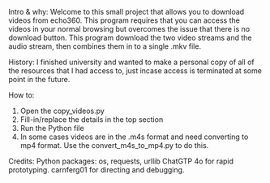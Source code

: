 
Intro & why:
Welcome to this small project that allows you to download videos from echo360.
This program requires that you can access the videos in your normal browsing but overcomes the issue that there is no download button.
This program download the two video streams and the audio stream, then combines them in to a single .mkv file.

History:
I finished university and wanted to make a personal copy of all of the resources that I had access to, just incase access is terminated at some point in the future.

How to:
1. Open the copy_videos.py
2. Fill-in/replace the details in the top section
3. Run the Python file
4. In some cases videos are in the .m4s format and need converting to mp4 format. Use the convert_m4s_to_mp4.py to do this.

Credits:
Python packages: os, requests, urllib
ChatGTP 4o for rapid prototyping.
carnferg01 for directing and debugging.